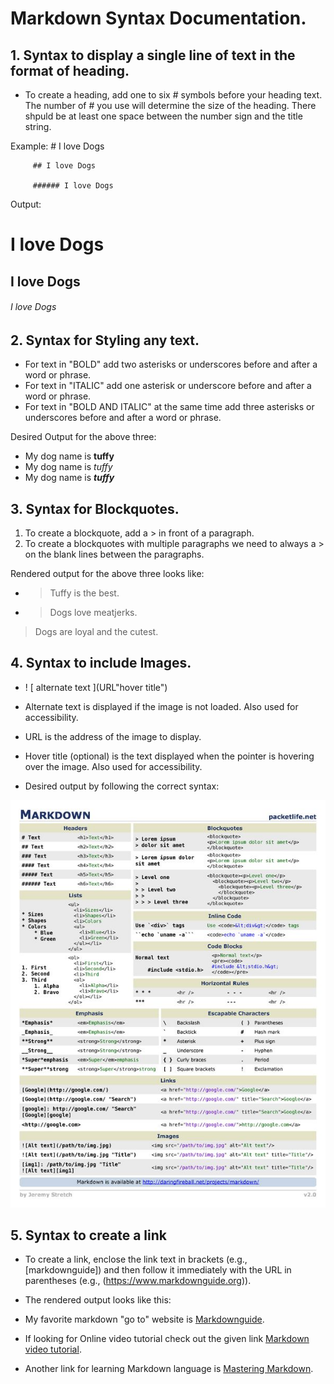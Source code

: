 
# Markdown Syntax Documentation.

   ## 1. Syntax to display a single line of text in the format of heading.    
   * To create a heading, add one to six # symbols before your heading text. The number of # you 
        use will determine the size of the heading. There shpuld be at least one space between the number sign 
        and the title string.
     
  Example:
         # I love Dogs
         
         ## I love Dogs
         
         ###### I love Dogs
         
      
   Output:
   # I love Dogs
   ## I love Dogs
   ###### I love Dogs 
   
   ## 2. Syntax for Styling any text.
   * For text in "BOLD" add two asterisks or underscores before and after a word or phrase.  
   * For text in "ITALIC" add one asterisk or underscore before and after a word or phrase.
   * For text in "BOLD AND ITALIC" at the same time add three asterisks or underscores before and after a word or phrase.
   
   Desired Output for the above three:
   
   * My dog name is **tuffy**
   * My dog name is *tuffy*
   * My dog name is ***tuffy***
   
   ## 3. Syntax for Blockquotes.
   
   1. To create a blockquote, add a > in front of a paragraph.
   1. To create a blockquotes with multiple paragraphs we need to always a > on the blank lines between the paragraphs.
   
   Rendered output for the above three looks like:
   
   * > Tuffy is the best.
  
   * > Dogs love meatjerks.
   >
   > Dogs are loyal and the cutest.
  
  ## 4. Syntax to include Images.
  
   * ! [ alternate text ](URL"hover title")
   
   * Alternate text is displayed if the image is not loaded. Also used for accessibility.

   * URL is the address of the image to display.

   * Hover title (optional) is the text displayed when the pointer is hovering over the image. Also used for accessibility.
   
   * Desired output by following the correct syntax:
   
   ![](markdowncheatsheet.jpg)
   
   ## 5. Syntax to create a link
   
   * To create a link, enclose the link text in brackets (e.g., [markdownguide]) and then follow it immediately with the URL in parentheses (e.g., (https://www.markdownguide.org)).
   
   * The rendered output looks like this:
   
   * My favorite markdown "go to" website is [Markdownguide](https://www.markdownguide.org).
   
   * If looking for Online video tutorial check out the given link [Markdown video tutorial](https://www.youtube.com/watch?v=6A5EpqqDOdk&t).
   
   * Another link for learning Markdown language is [Mastering Markdown](https://guides.github.com/features/mastering-markdown).
